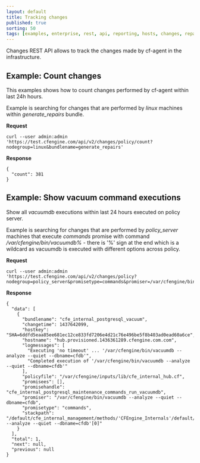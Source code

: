 ```yaml
---
layout: default
title: Tracking changes
published: true
sorting: 50
tags: [examples, enterprise, rest, api, reporting, hosts, changes, repairs]
---
```


Changes REST API allows to track the changes made by cf-agent in the infrastructure.

## Example: Count changes

This examples shows how to count changes performed by cf-agent within last 24h hours.

Example is searching for changes that are performed by *linux* machines within *generate_repairs* bundle.

**Request**

```
curl --user admin:admin 'https://test.cfengine.com/api/v2/changes/policy/count?nodegroup=linux&bundlename=generate_repairs'
```

**Response**

```
{
  "count": 381
}
```

## Example: Show vacuum command executions

Show all *vacuumdb* executions within last 24 hours executed on policy server. 

Example is searching for changes that are performed by *policy_server* machines that execute *commands* promise with command */var/cfengine/bin/vacuumdb%* - there is '%' sign at the end which is a wildcard as vacuumdb is executed with different options across policy.

**Request**

```
curl --user admin:admin 'https://test.cfengine.com/api/v2/changes/policy?nodegroup=policy_server&promisetype=commands&promiser=/var/cfengine/bin/vacuumdb%'
```

**Response**

```
{
  "data": [
    {
      "bundlename": "cfe_internal_postgresql_vacuum",
      "changetime": 1437642099,
      "hostkey": "SHA=6ddfd5eaa85ee681ec12ce833fd7206e4d21c76e496be5f8b403ad0ead60a6ce",
      "hostname": "hub.provisioned.1436361289.cfengine.com.com",
      "logmessages": [
        "Executing 'no timeout' ... '/var/cfengine/bin/vacuumdb --analyze --quiet --dbname=cfdb'",
        "Completed execution of '/var/cfengine/bin/vacuumdb --analyze --quiet --dbname=cfdb'"
      ],
      "policyfile": "/var/cfengine/inputs/lib/cfe_internal_hub.cf",
      "promisees": [],
      "promisehandle": "cfe_internal_postgresql_maintenance_commands_run_vacuumdb",
      "promiser": "/var/cfengine/bin/vacuumdb --analyze --quiet --dbname=cfdb",
      "promisetype": "commands",
      "stackpath": "/default/cfe_internal_management/methods/'CFEngine_Internals'/default/cfe_internal_enterprise_main/methods/'hub'/default/cfe_internal_postgresql_vacuum/commands/'/var/cfengine/bin/vacuumdb --analyze --quiet --dbname=cfdb'[0]"
    }
  ],
  "total": 1,
  "next": null,
  "previous": null
}
```
